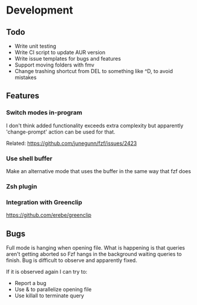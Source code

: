 # Development
## Todo
- Write unit testing
- Write CI script to update AUR version
- Write issue templates for bugs and features 
- Support moving folders with fmv
- Change trashing shortcut from DEL to something like ^D, to avoid mistakes

## Features
### Switch modes in-program
I don't think added functionality exceeds extra complexity but apparently 'change-prompt' action can be used for that.

Related: https://github.com/junegunn/fzf/issues/2423 

### Use shell buffer
Make an alternative mode that uses the buffer in the same way that fzf does

### Zsh plugin

### Integration with Greenclip
https://github.com/erebe/greenclip

## Bugs
Full mode is hanging when opening file. What is happening is that queries aren't getting aborted so Fzf hangs in the background waiting queries to finish. Bug is difficult to observe and apparently fixed.

If it is observed again I can try to:

- Report a bug
- Use & to parallelize opening file
- Use killall to terminate query
